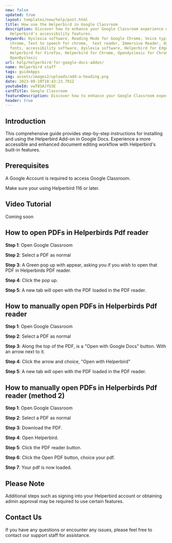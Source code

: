 ```yaml
---
new: false
updated: true
layout: templates/new/help/post.html
title: How use the Helperbird in Google Classroom
description: Discover how to enhance your Google Classroom experience with
  Helperbird's accessibility features.
keywords: Dyslexia software, Reading Mode for Google Chrome, Voice typing for
  chrome, Text to speech for chrome,  text reader, Immersive Reader, dyslexia
  fonts, accessibility software, dyslexia software, Helperbird for Edge,
  Helperbird for Firefox, Helperbird for Chrome, Opendyslexic for Chrome,
  OpenDyslexic
url: help/helperbird-for-google-docs-addon/
name: Helperbird staff
tags: guideApps
img: assets/images2/uploads/add-a-heading.png
date: 2023-09-10T18:43:23.791Z
youtubeId: vwT8SAJfU3E
cardTitle: Google Classroom
featureDescription: Discover how to enhance your Google Classroom experience with Helperbird's accessibility features. This step-by-step guide walks you through installation and usage, making document editing more accessible than ever.
header: true
---
```


## Introduction
This comprehensive guide provides step-by-step instructions for installing and using the Helperbird Add-on in Google Docs. Experience a more accessible and enhanced document editing workflow with Helperbird's built-in features.

## Prerequisites

A Google Account is required to access Google Classroom.

Make sure your using Helperbird 116 or later.



## Video Tutorial


Coming soon



## How to open PDFs in Helperbirds Pdf reader

**Step 1**: Open Google Classroom

**Step 2**: Select a PDF as normal

**Step 3**: A Green pop up with appear, asking you if you wish to open that PDF in Helperbirds PDF reader.

**Step 4**: Click the pop up.

**Step 5**: A new tab will open with the PDF loaded in the PDF reader.


## How to manually open PDFs in Helperbirds Pdf reader

**Step 1**: Open Google Classroom

**Step 2**: Select a PDF as normal

**Step 3**: Along the top of the PDF, is a "Open with Google Docs" button. With an arrow next to it.

**Step 4**: Click the arrow and choice, "Open with Helperbird"

**Step 5**: A new tab will open with the PDF loaded in the PDF reader.


## How to manually open PDFs in Helperbirds Pdf reader (method 2)

**Step 1**: Open Google Classroom

**Step 2**: Select a PDF as normal

**Step 3**: Download the PDF.

**Step 4**: Open Helperbird.

**Step 5**: Click the PDF reader button.

**Step 6**: Click the Open PDF button, choice your pdf.

**Step 7**: Your pdf is now loaded.

## Please Note

Additional steps such as signing into your Helperbird account or obtaining admin approval may be required to use certain features.



## Contact Us

If you have any questions or encounter any issues, please feel free to contact our support staff for assistance.
